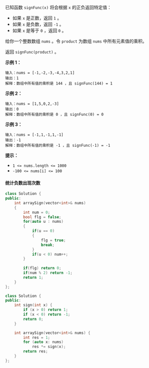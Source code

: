 

已知函数 `signFunc(x)` 将会根据 `x` 的正负返回特定值：

- 如果 `x` 是正数，返回 `1` 。
- 如果 `x` 是负数，返回 `-1` 。
- 如果 `x` 是等于 `0` ，返回 `0` 。

给你一个整数数组 `nums` 。令 `product` 为数组 `nums` 中所有元素值的乘积。

返回 `signFunc(product)` 。

 

**示例 1：**

```
输入：nums = [-1,-2,-3,-4,3,2,1]
输出：1
解释：数组中所有值的乘积是 144 ，且 signFunc(144) = 1
```

**示例 2：**

```
输入：nums = [1,5,0,2,-3]
输出：0
解释：数组中所有值的乘积是 0 ，且 signFunc(0) = 0
```

**示例 3：**

```
输入：nums = [-1,1,-1,1,-1]
输出：-1
解释：数组中所有值的乘积是 -1 ，且 signFunc(-1) = -1
```

 

**提示：**

- `1 <= nums.length <= 1000`
- `-100 <= nums[i] <= 100`



#### 统计负数出现次数

```cpp
class Solution {
public:
    int arraySign(vector<int>& nums) 
    {
        int num = 0;
        bool flg = false;
        for(auto u : nums)
        {
            if(u == 0) 
            {
                flg = true;
                break;
            }
            if(u < 0) num++;
        }
        
        if(flg) return 0;
        if(num % 2) return -1;
        return 1;
    }
};
```



```cpp
class Solution {
public:
    int sign(int x) {
        if (x > 0) return 1;
        if (x < 0) return -1;
        return 0;
    }

    int arraySign(vector<int>& nums) {
        int res = 1;
        for (auto x: nums)
            res *= sign(x);
        return res;
    }
};
```


